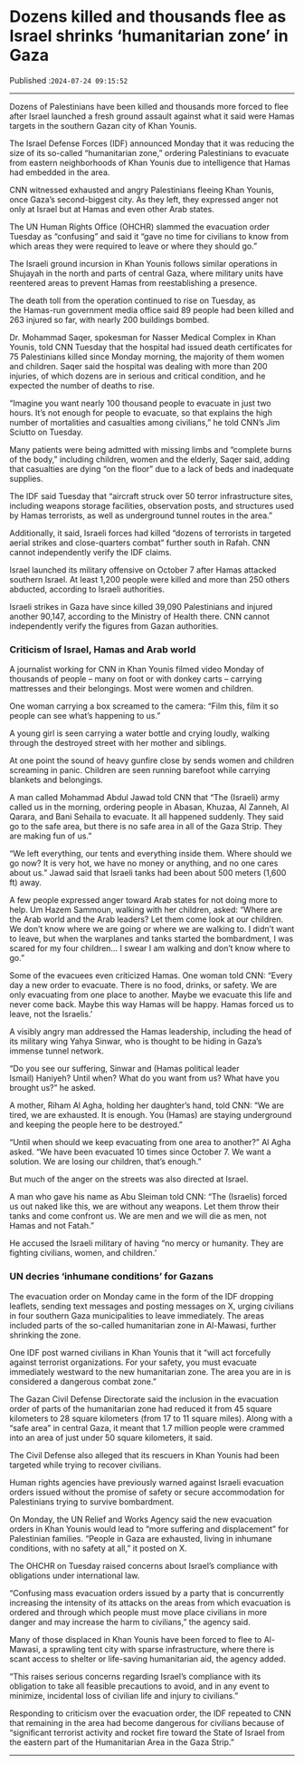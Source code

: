 # Dozens killed and thousands flee as Israel shrinks ‘humanitarian zone’ in Gaza

Published :`2024-07-24 09:15:52`

---

Dozens of Palestinians have been killed and thousands more forced to flee after Israel launched a fresh ground assault against what it said were Hamas targets in the southern Gazan city of Khan Younis.

The Israel Defense Forces (IDF) announced Monday that it was reducing the size of its so-called “humanitarian zone,” ordering Palestinians to evacuate from eastern neighborhoods of Khan Younis due to intelligence that Hamas had embedded in the area.

CNN witnessed exhausted and angry Palestinians fleeing Khan Younis, once Gaza’s second-biggest city. As they left, they expressed anger not only at Israel but at Hamas and even other Arab states.

The UN Human Rights Office (OHCHR) slammed the evacuation order Tuesday as “confusing” and said it “gave no time for civilians to know from which areas they were required to leave or where they should go.”

The Israeli ground incursion in Khan Younis follows similar operations in Shujayah in the north and parts of central Gaza, where military units have reentered areas to prevent Hamas from reestablishing a presence.

The death toll from the operation continued to rise on Tuesday, as the Hamas-run government media office said 89 people had been killed and 263 injured so far, with nearly 200 buildings bombed.

Dr. Mohammad Saqer, spokesman for Nasser Medical Complex in Khan Younis, told CNN Tuesday that the hospital had issued death certificates for 75 Palestinians killed since Monday morning, the majority of them women and children. Saqer said the hospital was dealing with more than 200 injuries, of which dozens are in serious and critical condition, and he expected the number of deaths to rise.

“Imagine you want nearly 100 thousand people to evacuate in just two hours. It’s not enough for people to evacuate, so that explains the high number of mortalities and casualties among civilians,” he told CNN’s Jim Sciutto on Tuesday.

Many patients were being admitted with missing limbs and “complete burns of the body,” including children, women and the elderly, Saqer said, adding that casualties are dying “on the floor” due to a lack of beds and inadequate supplies.

The IDF said Tuesday that “aircraft struck over 50 terror infrastructure sites, including weapons storage facilities, observation posts, and structures used by Hamas terrorists, as well as underground tunnel routes in the area.”

Additionally, it said, Israeli forces had killed “dozens of terrorists in targeted aerial strikes and close-quarters combat” further south in Rafah. CNN cannot independently verify the IDF claims.

Israel launched its military offensive on October 7 after Hamas attacked southern Israel. At least 1,200 people were killed and more than 250 others abducted, according to Israeli authorities.

Israeli strikes in Gaza have since killed 39,090 Palestinians and injured another 90,147, according to the Ministry of Health there. CNN cannot independently verify the figures from Gazan authorities.

### Criticism of Israel, Hamas and Arab world

A journalist working for CNN in Khan Younis filmed video Monday of thousands of people – many on foot or with donkey carts – carrying mattresses and their belongings. Most were women and children.

One woman carrying a box screamed to the camera: “Film this, film it so people can see what’s happening to us.”

A young girl is seen carrying a water bottle and crying loudly, walking through the destroyed street with her mother and siblings.

At one point the sound of heavy gunfire close by sends women and children screaming in panic. Children are seen running barefoot while carrying blankets and belongings.

A man called Mohammad Abdul Jawad told CNN that “The (Israeli) army called us in the morning, ordering people in Abasan, Khuzaa, Al Zanneh, Al Qarara, and Bani Sehaila to evacuate. It all happened suddenly. They said go to the safe area, but there is no safe area in all of the Gaza Strip. They are making fun of us.”

“We left everything, our tents and everything inside them. Where should we go now? It is very hot, we have no money or anything, and no one cares about us.” Jawad said that Israeli tanks had been about 500 meters (1,600 ft) away.

A few people expressed anger toward Arab states for not doing more to help. Um Hazem Sammoun, walking with her children, asked: “Where are the Arab world and the Arab leaders? Let them come look at our children. We don’t know where we are going or where we are walking to. I didn’t want to leave, but when the warplanes and tanks started the bombardment, I was scared for my four children… I swear I am walking and don’t know where to go.”

Some of the evacuees even criticized Hamas. One woman told CNN: “Every day a new order to evacuate. There is no food, drinks, or safety. We are only evacuating from one place to another. Maybe we evacuate this life and never come back. Maybe this way Hamas will be happy. Hamas forced us to leave, not the Israelis.’

A visibly angry man addressed the Hamas leadership, including the head of its military wing Yahya Sinwar, who is thought to be hiding in Gaza’s immense tunnel network.

“Do you see our suffering, Sinwar and (Hamas political leader Ismail) Haniyeh? Until when? What do you want from us? What have you brought us?” he asked.

A mother, Riham Al Agha, holding her daughter’s hand, told CNN: “We are tired, we are exhausted. It is enough. You (Hamas) are staying underground and keeping the people here to be destroyed.”

“Until when should we keep evacuating from one area to another?” Al Agha asked. “We have been evacuated 10 times since October 7. We want a solution. We are losing our children, that’s enough.”

But much of the anger on the streets was also directed at Israel.

A man who gave his name as Abu Sleiman told CNN: “The (Israelis) forced us out naked like this, we are without any weapons. Let them throw their tanks and come confront us. We are men and we will die as men, not Hamas and not Fatah.”

He accused the Israeli military of having “no mercy or humanity. They are fighting civilians, women, and children.’

### UN decries ‘inhumane conditions’ for Gazans

The evacuation order on Monday came in the form of the IDF dropping leaflets, sending text messages and posting messages on X, urging civilians in four southern Gaza municipalities to leave immediately. The areas included parts of the so-called humanitarian zone in Al-Mawasi, further shrinking the zone.

One IDF post warned civilians in Khan Younis that it “will act forcefully against terrorist organizations. For your safety, you must evacuate immediately westward to the new humanitarian zone. The area you are in is considered a dangerous combat zone.”

The Gazan Civil Defense Directorate said the inclusion in the evacuation order of parts of the humanitarian zone had reduced it from 45 square kilometers to 28 square kilometers (from 17 to 11 square miles). Along with a “safe area” in central Gaza, it meant that 1.7 million people were crammed into an area of just under 50 square kilometers, it said.

The Civil Defense also alleged that its rescuers in Khan Younis had been targeted while trying to recover civilians.

Human rights agencies have previously warned against Israeli evacuation orders issued without the promise of safety or secure accommodation for Palestinians trying to survive bombardment.

On Monday, the UN Relief and Works Agency said the new evacuation orders in Khan Younis would lead to “more suffering and displacement” for Palestinian families. “People in Gaza are exhausted, living in inhumane conditions, with no safety at all,” it posted on X.

The OHCHR on Tuesday raised concerns about Israel’s compliance with obligations under international law.

“Confusing mass evacuation orders issued by a party that is concurrently increasing the intensity of its attacks on the areas from which evacuation is ordered and through which people must move place civilians in more danger and may increase the harm to civilians,” the agency said.

Many of those displaced in Khan Younis have been forced to flee to Al-Mawasi, a sprawling tent city with sparse infrastructure, where there is scant access to shelter or life-saving humanitarian aid, the agency added.

“This raises serious concerns regarding Israel’s compliance with its obligation to take all feasible precautions to avoid, and in any event to minimize, incidental loss of civilian life and injury to civilians.”

Responding to criticism over the evacuation order, the IDF repeated to CNN that remaining in the area had become dangerous for civilians because of “significant terrorist activity and rocket fire toward the State of Israel from the eastern part of the Humanitarian Area in the Gaza Strip.”

---


